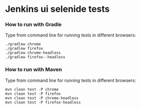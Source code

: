 Jenkins ui selenide tests
================================


### How to run with Gradle

Type from command line for running tests in different browsers:

```
./gradlew chrome
./gradlew firefox
./gradlew chrome-headless
./gradlew firefox--headless
```

### How to run with Maven

Type from command line for running tests in different browsers:

```
mvn clean test -P chrome
mvn clean test -P firefox
mvn clean test -P chrome-headless
mvn clean test -P firefox-headless

```

